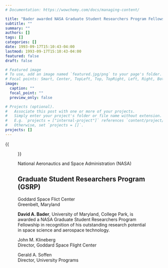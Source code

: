 ```yaml
---
# Documentation: https://wowchemy.com/docs/managing-content/

title: "Bader awarded NASA Graduate Student Researchers Program Fellowship"
subtitle: ""
summary: ""
authors: []
tags: []
categories: []
date: 1993-09-17T15:10:43-04:00
lastmod: 1993-09-17T15:10:43-04:00
featured: false
draft: false

# Featured image
# To use, add an image named `featured.jpg/png` to your page's folder.
# Focal points: Smart, Center, TopLeft, Top, TopRight, Left, Right, BottomLeft, Bottom, BottomRight.
image:
  caption: ""
  focal_point: ""
  preview_only: false

# Projects (optional).
#   Associate this post with one or more of your projects.
#   Simply enter your project's folder or file name without extension.
#   E.g. `projects = ["internal-project"]` references `content/project/deep-learning/index.md`.
#   Otherwise, set `projects = []`.
projects: []
---
```


{{<figure src="certificate.jpg">}}

National Aeronautics and Space Administration (NASA)

## Graduate Student Researchers Program (GSRP) ##

Goddard Space Flict Center  
Greenbelt, Maryland

**David A. Bader**, University of Maryland, College Park, is awarded a NASA Graduate Student Researchers Program Fellowship in recognition of his outstanding research potential in space science and aerospace technology.

John M. Klineberg  
Director, Goddard Space Flight Center

Gerald A. Soffen  
Director, University Programs